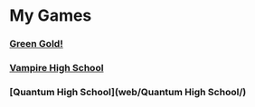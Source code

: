 # My Games
### [Green Gold!](web/mmj/)
### [Vampire High School](web/vamp/)
### [Quantum High School](web/Quantum High School/)
